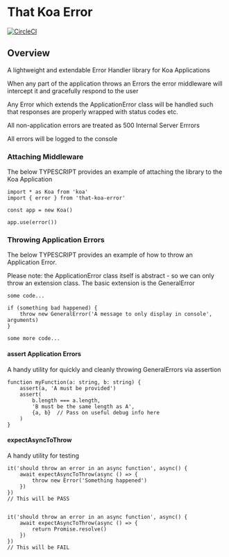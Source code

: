 # That Koa Error
[![CircleCI](https://circleci.com/gh/ThatDevCompany/that-koa-error.svg?style=svg)](https://circleci.com/gh/ThatDevCompany/that-koa-error)

##  Overview
A lightweight and extendable Error Handler library for Koa Applications

When any part of the application throws an Errors the error middleware
will intercept it and gracefully respond to the user

Any Error which extends the ApplicationError class will be handled such
that responses are properly wrapped with status codes etc.

All non-application errors are treated as 500 Internal Server Errrors

All errors will be logged to the console

### Attaching Middleware
The below TYPESCRIPT provides an example of attaching the library to the
Koa Application

```
import * as Koa from 'koa'
import { error } from 'that-koa-error'

const app = new Koa()

app.use(error())
```

### Throwing Application Errors
The below TYPESCRIPT provides an example of how to throw an Application
Error.

Please note: the ApplicationError class itself is abstract - so we can
only throw an extension class. The basic extension is the GeneralError

```
some code...

if (something bad happened) {
    throw new GeneralError('A message to only display in console', arguments)
}

some more code...
```

#### assert Application Errors
A handy utility for quickly and cleanly throwing GeneralErrors via
assertion

```
function myFunction(a: string, b: string) {
    assert(a, 'A must be provided')
    assert(
        b.length === a.length,
        'B must be the same length as A',
        {a, b}  // Pass on useful debug info here
    )
}
```

#### expectAsyncToThrow
A handy utility for testing

```
it('should throw an error in an async function', async() {
    await expectAsyncToThrow(async () => {
        throw new Error('Something happened')
    })
})
// This will be PASS


it('should throw an error in an async function', async() {
    await expectAsyncToThrow(async () => {
        return Promise.resolve()
    })
})
// This will be FAIL
```
